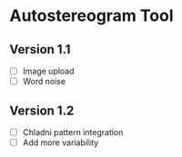 # Autostereogram Tool

## Version 1.1

- [ ] Image upload
- [ ] Word noise

## Version 1.2

- [ ] Chladni pattern integration
- [ ] Add more variability